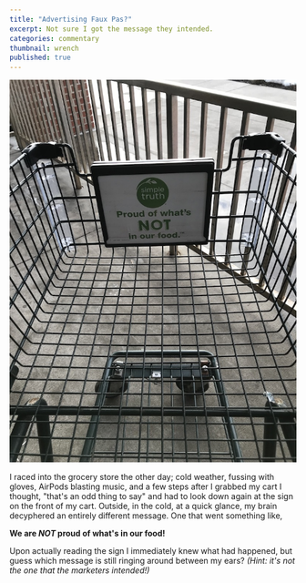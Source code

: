```yaml
---
title: "Advertising Faux Pas?"
excerpt: Not sure I got the message they intended. 
categories: commentary
thumbnail: wrench
published: true
---
```

!["What'cha talkin' 'bout?"](/images/advert_faux_pas.jpg)

I raced into the grocery store the other day; cold weather, fussing with gloves, AirPods blasting music, and a few steps after I grabbed my cart I thought, "that's an odd thing to say" and had to look down again at the sign on the front of my cart. Outside, in the cold, at a quick glance, my brain decyphered an entirely different message. One that went something like, 

__We are _NOT_ proud of what's in our food!__

Upon actually reading the sign I immediately knew what had happened, but guess which message is still ringing around between my ears? _(Hint: it's not the one that the marketers intended!)_
